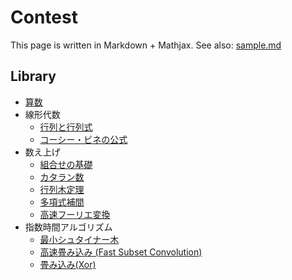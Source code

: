# Contest

This page is written in Markdown + Mathjax. See also: [sample.md](#sample.md)

## Library
- [算数](#/md/arithmetic.md)
- 線形代数
  - [行列と行列式](#md/matrix.md)
  - [コーシー・ビネの公式](#md/cauchy_binet.md)
- 数え上げ
  - [組合せの基礎](#md/comb.md)
  - [カタラン数](#md/catalan.md)
  - [行列木定理](#md/matrix_tree_theorem.md)
  - [多項式補間](#md/interpolation.md)
  - [高速フーリエ変換](#md/fft.md)
- 指数時間アルゴリズム
  - [最小シュタイナー木](#md/steiner_tree.md)
  - [高速畳み込み (Fast Subset Convolution)](#md/fast_subset_convolution.md)
  - [畳み込み(Xor)](#md/xor_convolution.md)
